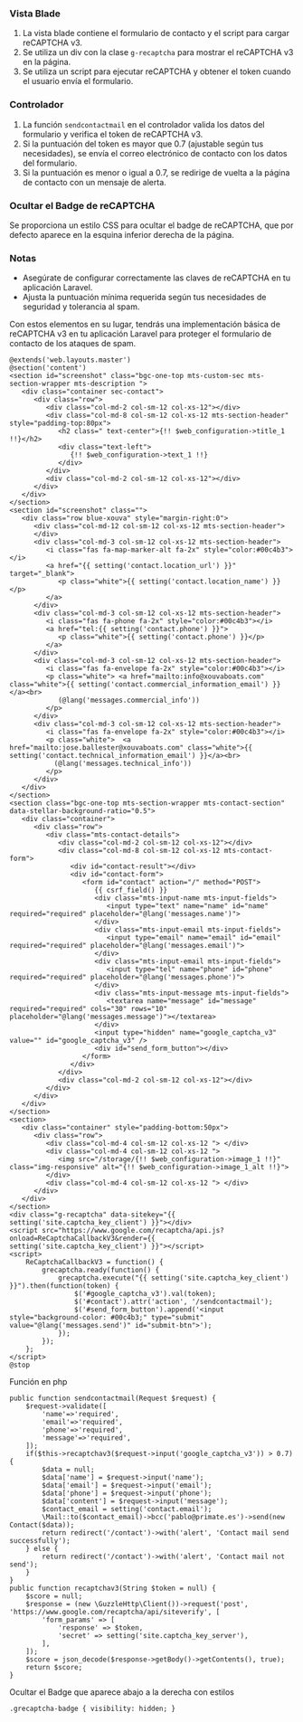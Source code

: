 ### Vista Blade

1. La vista blade contiene el formulario de contacto y el script para cargar reCAPTCHA v3. 
2. Se utiliza un div con la clase `g-recaptcha` para mostrar el reCAPTCHA v3 en la página.
3. Se utiliza un script para ejecutar reCAPTCHA y obtener el token cuando el usuario envía el formulario.

### Controlador

1. La función `sendcontactmail` en el controlador valida los datos del formulario y verifica el token de reCAPTCHA v3.
2. Si la puntuación del token es mayor que 0.7 (ajustable según tus necesidades), se envía el correo electrónico de contacto con los datos del formulario.
3. Si la puntuación es menor o igual a 0.7, se redirige de vuelta a la página de contacto con un mensaje de alerta.

### Ocultar el Badge de reCAPTCHA

Se proporciona un estilo CSS para ocultar el badge de reCAPTCHA, que por defecto aparece en la esquina inferior derecha de la página.

### Notas

- Asegúrate de configurar correctamente las claves de reCAPTCHA en tu aplicación Laravel.
- Ajusta la puntuación mínima requerida según tus necesidades de seguridad y tolerancia al spam.

Con estos elementos en su lugar, tendrás una implementación básica de reCAPTCHA v3 en tu aplicación Laravel para proteger el formulario de contacto de los ataques de spam.
```
@extends('web.layouts.master')
@section('content')
<section id="screenshot" class="bgc-one-top mts-custom-sec mts-section-wrapper mts-description ">
   <div class="container sec-contact">
      <div class="row">
         <div class="col-md-2 col-sm-12 col-xs-12"></div>
         <div class="col-md-8 col-sm-12 col-xs-12 mts-section-header" style="padding-top:80px">
            <h2 class=" text-center">{!! $web_configuration->title_1 !!}</h2>
            <div class="text-left">
               {!! $web_configuration->text_1 !!}
            </div>
         </div>
         <div class="col-md-2 col-sm-12 col-xs-12"></div>
      </div>
   </div>
</section>
<section id="screenshot" class="">
   <div class="row blue-xouva" style="margin-right:0">
      <div class="col-md-12 col-sm-12 col-xs-12 mts-section-header">
      </div>
      <div class="col-md-3 col-sm-12 col-xs-12 mts-section-header">
         <i class="fas fa-map-marker-alt fa-2x" style="color:#00c4b3"></i>
         <a href="{{ setting('contact.location_url') }}" target="_blank">
            <p class="white">{{ setting('contact.location_name') }}</p>
         </a>
      </div>
      <div class="col-md-3 col-sm-12 col-xs-12 mts-section-header">
         <i class="fas fa-phone fa-2x" style="color:#00c4b3"></i> 
         <a href="tel:{{ setting('contact.phone') }}">
            <p class="white">{{ setting('contact.phone') }}</p>
         </a>
      </div>
      <div class="col-md-3 col-sm-12 col-xs-12 mts-section-header">
         <i class="fas fa-envelope fa-2x" style="color:#00c4b3"></i> 
         <p class="white"> <a href="mailto:info@xouvaboats.com" class="white">{{ setting('contact.commercial_information_email') }}</a><br>
            (@lang('messages.commercial_info'))
         </p>
      </div>
      <div class="col-md-3 col-sm-12 col-xs-12 mts-section-header">
         <i class="fas fa-envelope fa-2x" style="color:#00c4b3"></i> 
         <p class="white">  <a href="mailto:jose.ballester@xouvaboats.com" class="white">{{ setting('contact.technical_information_email') }}</a><br>
           (@lang('messages.technical_info'))
         </p>
      </div>
   </div>
</section>
<section class="bgc-one-top mts-section-wrapper mts-contact-section" data-stellar-background-ratio="0.5">
   <div class="container">
      <div class="row">
         <div class="mts-contact-details">
            <div class="col-md-2 col-sm-12 col-xs-12"></div>
            <div class="col-md-8 col-sm-12 col-xs-12 mts-contact-form">
               <div id="contact-result"></div>
               <div id="contact-form">
                  <form id="contact" action="/" method="POST">
                     {{ csrf_field() }}
                     <div class="mts-input-name mts-input-fields">
                        <input type="text" name="name" id="name" required="required" placeholder="@lang('messages.name')">
                     </div>
                     <div class="mts-input-email mts-input-fields">
                        <input type="email" name="email" id="email" required="required" placeholder="@lang('messages.email')">
                     </div>
                     <div class="mts-input-email mts-input-fields">
                        <input type="tel" name="phone" id="phone" required="required" placeholder="@lang('messages.phone')">
                     </div>
                     <div class="mts-input-message mts-input-fields">
                        <textarea name="message" id="message" required="required" cols="30" rows="10" placeholder="@lang('messages.message')"></textarea>
                     </div>
                     <input type="hidden" name="google_captcha_v3" value="" id="google_captcha_v3" />
                     <div id="send_form_button"></div>
                  </form>
               </div>
            </div>
            <div class="col-md-2 col-sm-12 col-xs-12"></div>
         </div>
      </div>
   </div>
</section>
<section>
   <div class="container" style="padding-bottom:50px">
      <div class="row">
         <div class="col-md-4 col-sm-12 col-xs-12 "> </div>
         <div class="col-md-4 col-sm-12 col-xs-12 "> 
            <img src="/storage/{!! $web_configuration->image_1 !!}" class="img-responsive" alt="{!! $web_configuration->image_1_alt !!}">
         </div>
         <div class="col-md-4 col-sm-12 col-xs-12 "> </div>
      </div>
   </div>
</section>
<div class="g-recaptcha" data-sitekey="{{ setting('site.captcha_key_client') }}"></div>
<script src="https://www.google.com/recaptcha/api.js?onload=ReCaptchaCallbackV3&render={{ setting('site.captcha_key_client') }}"></script>
<script>
    ReCaptchaCallbackV3 = function() {
        grecaptcha.ready(function() {
            grecaptcha.execute("{{ setting('site.captcha_key_client') }}").then(function(token) {
                $('#google_captcha_v3').val(token);
                $('#contact').attr('action', '/sendcontactmail');
                $('#send_form_button').append('<input style="background-color: #00c4b3;" type="submit" value="@lang('messages.send')" id="submit-btn">');
            });
        });
    };
</script>
@stop
```
Función en php

```
public function sendcontactmail(Request $request) {
    $request->validate([
        'name'=>'required',
        'email'=>'required',
        'phone'=>'required',
        'message'=>'required',
    ]);
    if($this->recaptchav3($request->input('google_captcha_v3')) > 0.7){
        $data = null;
        $data['name'] = $request->input('name');
        $data['email'] = $request->input('email');
        $data['phone'] = $request->input('phone');
        $data['content'] = $request->input('message');
        $contact_email = setting('contact.email');
        \Mail::to($contact_email)->bcc('pablo@primate.es')->send(new Contact($data));
        return redirect('/contact')->with('alert', 'Contact mail send successfully');
    } else {
        return redirect('/contact')->with('alert', 'Contact mail not send');
    }
}
public function recaptchav3(String $token = null) {
    $score = null;
    $response = (new \GuzzleHttp\Client())->request('post', 'https://www.google.com/recaptcha/api/siteverify', [
        'form_params' => [
            'response' => $token,
            'secret' => setting('site.captcha_key_server'),
        ],
    ]);
    $score = json_decode($response->getBody()->getContents(), true);
    return $score;
}
```
Ocultar el Badge que aparece abajo a la derecha con estilos

```
.grecaptcha-badge { visibility: hidden; }
```